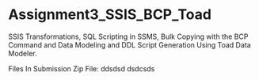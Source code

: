 # Assignment3_SSIS_BCP_Toad
SSIS Transformations, SQL Scripting in SSMS, Bulk Copying with the BCP Command and Data Modeling and DDL Script Generation Using Toad Data Modeler.

Files In Submission Zip File:
  ddsdsd
    dsdcsds
